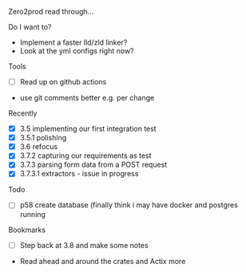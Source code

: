 Zero2prod read through... 

Do I want to? 
- Implement a faster lld/zld linker? 
- Look at the yml configs right now?

Tools
- [ ] Read up on github actions
- use git comments better e.g. per change

Recently
- [x] 3.5 implementing our first integration test
- [x] 3.5.1 polishing
- [x] 3.6 refocus
- [x] 3.7.2 capturing our requirements as test
- [x] 3.7.3 parsing form data from a POST request
- [x] 3.7.3.1 extractors - issue in progress

Todo
- [ ] p58 create database (finally think i may have docker and postgres running

Bookmarks
- [ ] Step back at 3.8 and make some notes
- Read ahead and around the crates and Actix more 



